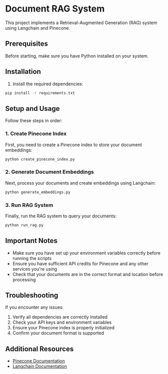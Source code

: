 # Document RAG System

This project implements a Retrieval-Augmented Generation (RAG) system using Langchain and Pinecone.

## Prerequisites

Before starting, make sure you have Python installed on your system.

## Installation

1. Install the required dependencies:

```bash
pip install -r requirements.txt
```

## Setup and Usage

Follow these steps in order:

### 1. Create Pinecone Index

First, you need to create a Pinecone index to store your document embeddings:

```bash
python create_pinecone_index.py
```

### 2. Generate Document Embeddings

Next, process your documents and create embeddings using Langchain:

```bash
python generate_embeddings.py
```

### 3. Run RAG System

Finally, run the RAG system to query your documents:

```bash
python run_rag.py
```

## Important Notes

- Make sure you have set up your environment variables correctly before running the scripts
- Ensure you have sufficient API credits for Pinecone and any other services you're using
- Check that your documents are in the correct format and location before processing

## Troubleshooting

If you encounter any issues:

1. Verify all dependencies are correctly installed
2. Check your API keys and environment variables
3. Ensure your Pinecone index is properly initialized
4. Confirm your document format is supported

## Additional Resources

- [Pinecone Documentation](https://docs.pinecone.io/)
- [Langchain Documentation](https://python.langchain.com/docs/get_started/introduction)

